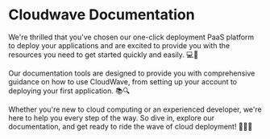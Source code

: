#  Cloudwave Documentation

We're thrilled that you've chosen our one-click deployment PaaS platform to deploy your applications and are excited to provide you with the resources you need to get started quickly and easily. 💻🚀

Our documentation tools are designed to provide you with comprehensive guidance on how to use CloudWave, from setting up your account to deploying your first application. 📚🔍

Whether you're new to cloud computing or an experienced developer, we're here to help you every step of the way. So dive in, explore our documentation, and get ready to ride the wave of cloud deployment! 🌊🏄‍♀️


